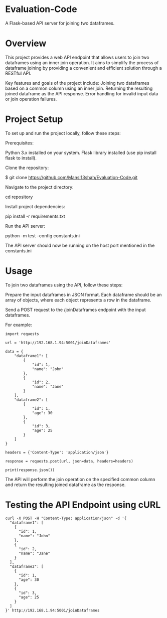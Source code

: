 # Evaluation-Code
A Flask-based API server for joining two dataframes.
# Overview
This project provides a web API endpoint that allows users to join two dataframes using an inner join operation. It aims to simplify the process of dataframe joining by providing a convenient and efficient solution through a RESTful API.

Key features and goals of the project include:
Joining two dataframes based on a common column using an inner join.
Returning the resulting joined dataframe as the API response.
Error handling for invalid input data or join operation failures.
# Project Setup
To set up and run the project locally, follow these steps:

Prerequisites:

Python 3.x installed on your system.
Flask library installed (use pip install flask to install).

Clone the repository:

$ git clone https://github.com/Mansi13shah/Evaluation-Code.git

Navigate to the project directory:

cd repository

Install project dependencies:

pip install -r requirements.txt

Run the API server:

python -m test –config constants.ini

The API server should now be running on the host port mentioned in the constants.ini

# Usage
To join two dataframes using the API, follow these steps:

Prepare the input dataframes in JSON format. Each dataframe should be an array of objects, where each object represents a row in the dataframe.

Send a POST request to the /joinDataframes endpoint with the input dataframes. 

For example:

```
import requests

url = 'http://192.168.1.94:5001/joinDataframes'

data = {
    "dataframe1": [
        {
            "id": 1,
            "name": "John"
        },
        {
            "id": 2,
            "name": "Jane"
        }
    ],
    "dataframe2": [
        {
            "id": 1,
            "age": 30
        },
        {
            "id": 3,
            "age": 25
        }
    ]
}

headers = {'Content-Type': 'application/json'}

response = requests.post(url, json=data, headers=headers)

print(response.json())

```

The API will perform the join operation on the specified common column and return the resulting joined dataframe as the response.

# Testing the API Endpoint using cURL
```
curl -X POST -H "Content-Type: application/json" -d '{
  "dataframe1": [
    {
      "id": 1,
      "name": "John"
    },
    {
      "id": 2,
      "name": "Jane"
    }
  ],
  "dataframe2": [
    {
      "id": 1,
      "age": 30
    },
    {
      "id": 3,
      "age": 25
    }
  ]
}' http://192.168.1.94:5001/joinDataframes
```



